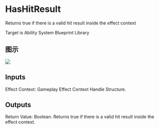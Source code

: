 # HasHitResult

Returns true if there is a valid hit result inside the effect context

Target is Ability System Blueprint Library

## 图示

![]($-20221218-17304071.png)

## Inputs

Effect Context: Gameplay Effect Context Handle Structure.  

## Outputs

Return Value: Boolean. Returns true if there is a valid hit result inside the effect context.

